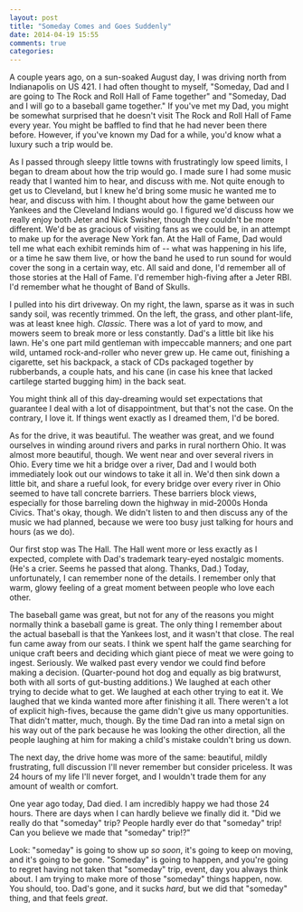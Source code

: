 ```yaml
---
layout: post
title: "Someday Comes and Goes Suddenly"
date: 2014-04-19 15:55
comments: true
categories: 
---
```


A couple years ago, on a sun-soaked August day, I was driving north from Indianapolis on US 421. I had often thought to myself, "Someday, Dad and I are going to The Rock and Roll Hall of Fame together" and "Someday, Dad and I will go to a baseball game together." If you've met my Dad, you might be somewhat surprised that he doesn't visit The Rock and Roll Hall of Fame every year. You might be baffled to find that he had never been there before. However, if you've known my Dad for a while, you'd know what a luxury such a trip would be.

As I passed through sleepy little towns with frustratingly low speed limits, I began to dream about how the trip would go. I made sure I had some music ready that I wanted him to hear, and discuss with me. Not quite enough to get us to Cleveland, but I knew he'd bring some music he wanted me to hear, and discuss with him. I thought about how the game between our Yankees and the Cleveland Indians would go. I figured we'd discuss how we really enjoy both Jeter and Nick Swisher, though they couldn't be more different. We'd be as gracious of visiting fans as we could be, in an attempt to make up for the average New York fan. At the Hall of Fame, Dad would tell me what each exhibit reminds him of -- what was happening in his life, or a time he saw them live, or how the band he used to run sound for would cover the song in a certain way, etc. All said and done, I'd remember all of those stories at the Hall of Fame. I'd remember high-fiving after a Jeter RBI. I'd remember what he thought of Band of Skulls.

I pulled into his dirt driveway. On my right, the lawn, sparse as it was in such sandy soil, was recently trimmed. On the left, the grass, and other plant-life, was at least knee high. _Classic._ There was a lot of yard to mow, and mowers seem to break more or less constantly. Dad's a little bit like his lawn. He's one part mild gentleman with impeccable manners; and one part wild, untamed rock-and-roller who never grew up. He came out, finishing a cigarette, set his backpack, a stack of CDs packaged together by rubberbands, a couple hats, and his cane (in case his knee that lacked cartilege started bugging him) in the back seat.

You might think all of this day-dreaming would set expectations that guarantee I deal with a lot of disappointment, but that's not the case. On the contrary, I love it. If things went exactly as I dreamed them, I'd be bored.

As for the drive, it was beautiful. The weather was great, and we found ourselves in winding around rivers and parks in rural northern Ohio. It was almost more beautiful, though. We went near and over several rivers in Ohio. Every time we hit a bridge over a river, Dad and I would both immediately look out our windows to take it all in. We'd then sink down a little bit, and share a rueful look, for every bridge over every river in Ohio seemed to have tall concrete barriers. These barriers block views, especially for those barreling down the highway in mid-2000s Honda Civics. That's okay, though. We didn't listen to and then discuss any of the music we had planned, because we were too busy just talking for hours and hours (as we do).

Our first stop was The Hall. The Hall went more or less exactly as I expected, complete with Dad's trademark teary-eyed nostalgic moments. (He's a crier. Seems he passed that along. Thanks, Dad.) Today, unfortunately, I can remember none of the details. I remember only that warm, glowy feeling of a great moment between people who love each other.

The baseball game was great, but not for any of the reasons you might normally think a baseball game is great. The only thing I remember about the actual baseball is that the Yankees lost, and it wasn't that close. The real fun came away from our seats. I think we spent half the game searching for unique craft beers and deciding which giant piece of meat we were going to ingest. Seriously. We walked past every vendor we could find before making a decision. (Quarter-pound hot dog and equally as big bratwurst, both with all sorts of gut-busting additions.) We laughed at each other trying to decide what to get. We laughed at each other trying to eat it. We laughed that we kinda wanted more after finishing it all. There weren't a lot of explicit high-fives, because the game didn't give us many opportunities. That didn't matter, much, though. By the time Dad ran into a metal sign on his way out of the park because he was looking the other direction, all the people laughing at him for making a child's mistake couldn't bring us down.

The next day, the drive home was more of the same: beautiful, mildly frustrating, full discussion I'll never remember but consider priceless. It was 24 hours of my life I'll never forget, and I wouldn't trade them for any amount of wealth or comfort.

One year ago today, Dad died. I am incredibly happy we had those 24 hours. There are days when I can hardly believe we finally did it. "Did we really do that "someday" trip? People hardly ever do that "someday" trip! Can you believe we made that "someday" trip!?"

Look: "someday" is going to show up _so soon_, it's going to keep on moving, and it's going to be gone. "Someday" is going to happen, and you're going to regret having not taken that "someday" trip, event, day you always think about. I am trying to make more of those "someday" things happen, now. You should, too. Dad's gone, and it sucks _hard_, but we did that "someday" thing, and that feels _great_.
